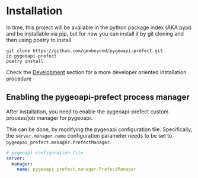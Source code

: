 # Installation

In time, this project will be available in the python package index (AKA pypi) and be installable via pip, but for
now you can install it by git cloning and then using poetry to install

```shell
git clone https://github.com/geobeyond/pygeoapi-prefect.git
cd pygeoapi-prefect
poetry install
```

Check the [Development](development.md) section for a more developer oriented
installation procedure


## Enabling the pygeoapi-prefect process manager

After installation, you need to enable the pygeoapi-prefect custom process/job manager for pygeoapi.

This can be done, by modifying the pygeoapi configuration file. Specifically, the `server.manager.name` configuration
parameter needs to be set to `pygeopai_prefect.manager.PrefectManager`.

```yaml
# pygeoapi configuration file
server:
  manager:
    name: pygeoapi_prefect.manager.PrefectManager
```
